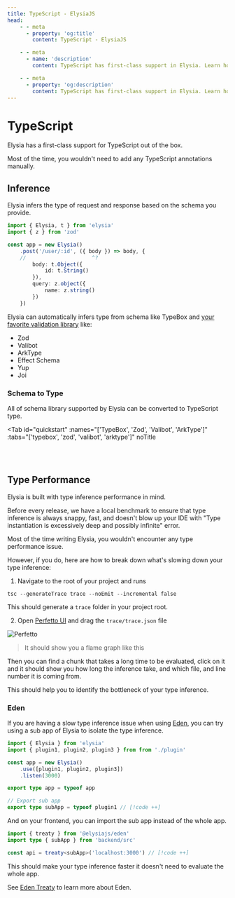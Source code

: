 ```yaml
---
title: TypeScript - ElysiaJS
head:
    - - meta
      - property: 'og:title'
        content: TypeScript - ElysiaJS

    - - meta
      - name: 'description'
        content: TypeScript has first-class support in Elysia. Learn how to leverage TypeScript's powerful type system with Elysia's intuitive API, schema-based validation and debugging type inference performance issue.

    - - meta
      - property: 'og:description'
        content: TypeScript has first-class support in Elysia. Learn how to leverage TypeScript's powerful type system with Elysia's intuitive API, schema-based validation and debugging type inference performance issue.
---
```


<script setup>
import Card from '../components/nearl/card.vue'
import Deck from '../components/nearl/card-deck.vue'
import Tab from '../components/fern/tab.vue'
</script>

# TypeScript

Elysia has a first-class support for TypeScript out of the box.

Most of the time, you wouldn't need to add any TypeScript annotations manually.

## Inference
Elysia infers the type of request and response based on the schema you provide.

```ts twoslash
import { Elysia, t } from 'elysia'
import { z } from 'zod'

const app = new Elysia()
  	.post('/user/:id', ({ body }) => body, {
  	//                     ^?
	  	body: t.Object({
			id: t.String()
		}),
		query: z.object({
			name: z.string()
		})
   	})
```

Elysia can automatically infers type from schema like TypeBox and [your favorite validation library](/essential/validation#standard-schema) like:
- Zod
- Valibot
- ArkType
- Effect Schema
- Yup
- Joi

### Schema to Type

All of schema library supported by Elysia can be converted to TypeScript type.

<Tab
	id="quickstart"
	:names="['TypeBox', 'Zod', 'Valibot', 'ArkType']"
	:tabs="['typebox', 'zod', 'valibot', 'arktype']"
	noTitle
>

<template v-slot:typebox>

```ts twoslash
import { Elysia, t } from 'elysia'

const User = t.Object({
  	id: t.String(),
  	name: t.String()
})

type User = typeof User['static']
//    ^?
```

</template>

<template v-slot:zod>

```ts twoslash
import { z } from 'zod'

const User = z.object({
  	id: z.string(),
  	name: z.string()
})

type User = z.infer<typeof User>
//    ^?
```

</template>

<template v-slot:valibot>

```ts twoslash
import * as v from 'valibot'

const User = v.object({
  	id: v.string(),
  	name: v.string()
})

type User = v.InferOutput<typeof User>
//    ^?
```

</template>

<template v-slot:arktype>

```ts twoslash
import { type } from 'arktype'

const User = type({
  	id: 'string',
  	name: 'string'
})

type User = typeof User.infer
//    ^?
```

</template>

</Tab>

<br>
<br>

## Type Performance

Elysia is built with type inference performance in mind.

Before every release, we have a local benchmark to ensure that type inference is always snappy, fast, and doesn't blow up your IDE with "Type instantiation is excessively deep and possibly infinite" error.

Most of the time writing Elysia, you wouldn't encounter any type performance issue.

However, if you do, here are how to break down what's slowing down your type inference:

1. Navigate to the root of your project and runs
```
tsc --generateTrace trace --noEmit --incremental false
```

This should generate a `trace` folder in your project root.

2. Open [Perfetto UI](https://ui.perfetto.dev) and drag the `trace/trace.json` file

![Perfetto](/assets/perfetto.webp)

> It should show you a flame graph like this

Then you can find a chunk that takes a long time to be evaluated, click on it and it should show you how long the inference take, and which file, and line number it is coming from.

This should help you to identify the bottleneck of your type inference.

### Eden

If you are having a slow type inference issue when using [Eden](/eden/overview), you can try using a sub app of Elysia to isolate the type inference.

```ts [backend/src/index.ts]
import { Elysia } from 'elysia'
import { plugin1, plugin2, plugin3 } from from './plugin'

const app = new Elysia()
	.use([plugin1, plugin2, plugin3])
  	.listen(3000)

export type app = typeof app

// Export sub app
export type subApp = typeof plugin1 // [!code ++]
```

And on your frontend, you can import the sub app instead of the whole app.

```ts [frontend/src/index.ts]
import { treaty } from '@elysiajs/eden'
import type { subApp } from 'backend/src'

const api = treaty<subApp>('localhost:3000') // [!code ++]
```

This should make your type inference faster it doesn't need to evaluate the whole app.

See [Eden Treaty](/eden/overview) to learn more about Eden.
